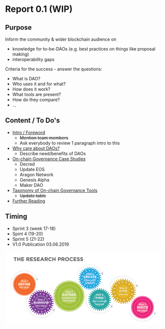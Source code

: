 # Report 0.1 \(WIP\)

## **Purpose**

Inform the community & wider blockchain audience on

* knowledge for to-be-DAOs \(e.g. best practices on things like proposal making\)
* interoperability gaps

Criteria for the success - answer the questions:

* What is DAO?
* Who uses it and for what?
* How does it work?
* What tools are present?
* How do they compare?
* ...

## **Content / To Do's**

* [Intro / Foreword](intro-foreword.md)
  * ~~Mention team members~~
  * Ask everybody to review 1 paragraph intro to this
* [Why care about DAOs?](why-care-about-daos.md)
  * Describe need/benefits of DAOs
* [On-chain Governance Case Studies](layer-1-network-based-governance-case-studies.md)
  * Decred
  * Update EOS
  * Aragon Network
  * Genesis Alpha
  * Maker DAO
* [Taxonomy of On-chain Governance Tools](taxonomy.md)
  * ~~Update table~~
* [Further Reading](reading-list.md)

## **Timing**

* Sprint 3 \(week 17-18\)
* Spint 4 \(19-20\)
* Sprint 5 \(21-22\) 
* V1.0 Publication 03.06.2019

![](../.gitbook/assets/image%20%2810%29.png)



